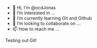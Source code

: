- 👋 Hi, I’m @ocdJonas
- 👀 I’m interested in ...
- 🌱 I’m currently learning Git and Github
- 💞️ I’m looking to collaborate on ...
- 📫 How to reach me ...

<!---
ocdJonas/ocdJonas is a ✨ special ✨ repository because its `README.md` (this file) appears on your GitHub profile.
You can click the Preview link to take a look at your changes.
--->
Testing out Git!

